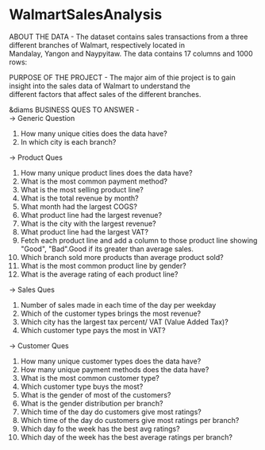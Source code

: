 # WalmartSalesAnalysis<Br>

ABOUT THE DATA -  The dataset contains sales transactions from a three different branches of Walmart, respectively located in <Br>
                  Mandalay, Yangon and Naypyitaw. The data contains 17 columns and 1000 rows: <Br>

PURPOSE OF THE PROJECT - The major aim of thie project is to gain insight into the sales data of Walmart to understand the <Br> different factors that affect sales of the different branches. <Br>

&diams BUSINESS QUES TO ANSWER - <Br>
&rarr;</h2> Generic Question<Br>
1. How many unique cities does the data have? <Br>
2. In which city is each branch? <Br>

&rarr;</h2> Product Ques<Br>
1. How many unique product lines does the data have? <Br>
2. What is the most common payment method? <Br>
3. What is the most selling product line? <Br>
4. What is the total revenue by month? <Br>
5. What month had the largest COGS? <Br>
6. What product line had the largest revenue? <Br>
7. What is the city with the largest revenue? <Br>
8. What product line had the largest VAT? <Br>
9. Fetch each product line and add a column to those product line showing "Good", "Bad".Good if its greater than average sales.<Br>
10. Which branch sold more products than average product sold? <Br>
11. What is the most common product line by gender? <Br>
12. What is the average rating of each product line? <Br>

&rarr;</h2> Sales Ques<Br>
1. Number of sales made in each time of the day per weekday <Br>
2. Which of the customer types brings the most revenue? <Br>
3. Which city has the largest tax percent/ VAT (Value Added Tax)? <Br>
4. Which customer type pays the most in VAT? <Br>

&rarr;</h2> Customer Ques<Br>
1. How many unique customer types does the data have? <Br>
2. How many unique payment methods does the data have? <Br>
3. What is the most common customer type? <Br>
4. Which customer type buys the most? <Br>
5. What is the gender of most of the customers? <Br>
6. What is the gender distribution per branch? <Br>
7. Which time of the day do customers give most ratings? <Br>
8. Which time of the day do customers give most ratings per branch? <Br>
9. Which day fo the week has the best avg ratings? <Br>
10. Which day of the week has the best average ratings per branch? <Br>




